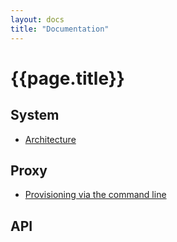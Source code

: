 ```yaml
---
layout: docs
title: "Documentation"
---
```


# {{page.title}}

## System

* [Architecture](/docs/architecture)

## Proxy

* [Provisioning via the command line](/docs/provisioning-via-the-command-line)

## API
